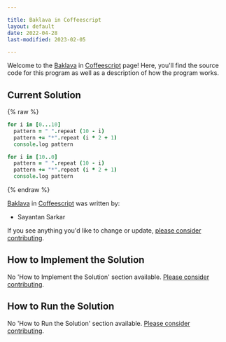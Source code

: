 ```yaml
---

title: Baklava in Coffeescript
layout: default
date: 2022-04-28
last-modified: 2023-02-05

---
```


Welcome to the [Baklava](https://sampleprograms.io/projects/baklava) in [Coffeescript](https://sampleprograms.io/languages/coffeescript) page! Here, you'll find the source code for this program as well as a description of how the program works.

## Current Solution

{% raw %}

```coffeescript
for i in [0...10]
  pattern = " ".repeat (10 - i)
  pattern += "*".repeat (i * 2 + 1)
  console.log pattern

for i in [10..0]
  pattern = " ".repeat (10 - i)
  pattern += "*".repeat (i * 2 + 1)
  console.log pattern
```

{% endraw %}

[Baklava](https://sampleprograms.io/projects/baklava) in [Coffeescript](https://sampleprograms.io/languages/coffeescript) was written by:

- Sayantan Sarkar

If you see anything you'd like to change or update, [please consider contributing](https://github.com/TheRenegadeCoder/sample-programs).

## How to Implement the Solution

No 'How to Implement the Solution' section available. [Please consider contributing](https://github.com/TheRenegadeCoder/sample-programs-website).

## How to Run the Solution

No 'How to Run the Solution' section available. [Please consider contributing](https://github.com/TheRenegadeCoder/sample-programs-website).